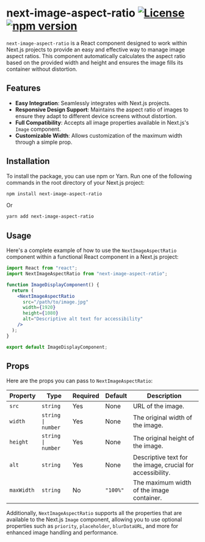 # next-image-aspect-ratio <a href="https://github.com/solaimanshadin/next-image-aspect-ratio/blob/master/LICENSE"><img src="https://img.shields.io/badge/License-MIT-brightgreen.svg" alt="License"></a> <a href="https://www.npmjs.com/package/next-image-aspect-ratio"><img src="https://img.shields.io/npm/v/next-image-aspect-ratio.svg" alt="npm version"></a>

`next-image-aspect-ratio` is a React component designed to work within Next.js projects to provide an easy and effective way to manage image aspect ratios. This component automatically calculates the aspect ratio based on the provided width and height and ensures the image fills its container without distortion.

## Features

- **Easy Integration**: Seamlessly integrates with Next.js projects.
- **Responsive Design Support**: Maintains the aspect ratio of images to ensure they adapt to different device screens without distortion.
- **Full Compatibility**: Accepts all image properties available in Next.js's `Image` component.
- **Customizable Width**: Allows customization of the maximum width through a simple prop.

## Installation

To install the package, you can use npm or Yarn. Run one of the following commands in the root directory of your Next.js project:

```bash
npm install next-image-aspect-ratio
```

Or

```bash
yarn add next-image-aspect-ratio
```

## Usage

Here's a complete example of how to use the `NextImageAspectRatio` component within a functional React component in a Next.js project:

```jsx
import React from "react";
import NextImageAspectRatio from "next-image-aspect-ratio";

function ImageDisplayComponent() {
  return (
    <NextImageAspectRatio
      src="/path/to/image.jpg"
      width={1920}
      height={1080}
      alt="Descriptive alt text for accessibility"
    />
  );
}

export default ImageDisplayComponent;
```

## Props

Here are the props you can pass to `NextImageAspectRatio`:

| Property   | Type               | Required | Default  | Description                                                |
| ---------- | ------------------ | -------- | -------- | ---------------------------------------------------------- |
| `src`      | `string`           | Yes      | None     | URL of the image.                                          |
| `width`    | `string \| number` | Yes      | None     | The original width of the image.                           |
| `height`   | `string \| number` | Yes      | None     | The original height of the image.                          |
| `alt`      | `string`           | Yes      | None     | Descriptive text for the image, crucial for accessibility. |
| `maxWidth` | `string`           | No       | `"100%"` | The maximum width of the image container.                  |

Additionally, `NextImageAspectRatio` supports all the properties that are available to the Next.js `Image` component, allowing you to use optional properties such as `priority`, `placeholder`, `blurDataURL`, and more for enhanced image handling and performance.
